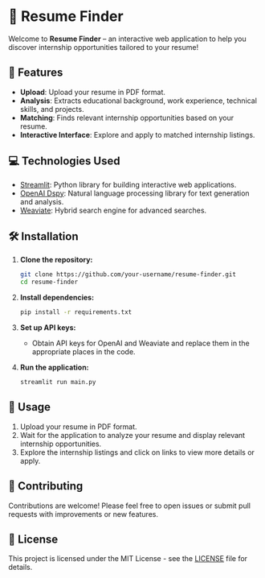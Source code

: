 # 📄 Resume Finder

Welcome to **Resume Finder** – an interactive web application to help you discover internship opportunities tailored to your resume!

## 🚀 Features

- **Upload**: Upload your resume in PDF format.
- **Analysis**: Extracts educational background, work experience, technical skills, and projects.
- **Matching**: Finds relevant internship opportunities based on your resume.
- **Interactive Interface**: Explore and apply to matched internship listings.

## 💻 Technologies Used

- [Streamlit](https://streamlit.io/): Python library for building interactive web applications.
- [OpenAI Dspy](https://dspy-docs.vercel.app/): Natural language processing library for text generation and analysis.
- [Weaviate](https://weaviate.io/): Hybrid search engine for advanced searches.

## 🛠️ Installation

1. **Clone the repository:**

   ```bash
   git clone https://github.com/your-username/resume-finder.git
   cd resume-finder
   ```

2. **Install dependencies:**

   ```bash
   pip install -r requirements.txt
   ```

3. **Set up API keys:**

   - Obtain API keys for OpenAI and Weaviate and replace them in the appropriate places in the code.

4. **Run the application:**

   ```bash
   streamlit run main.py
   ```

## 📝 Usage

1. Upload your resume in PDF format.
2. Wait for the application to analyze your resume and display relevant internship opportunities.
3. Explore the internship listings and click on links to view more details or apply.

## 🤝 Contributing

Contributions are welcome! Please feel free to open issues or submit pull requests with improvements or new features.

## 📄 License

This project is licensed under the MIT License - see the [LICENSE](LICENSE) file for details.
